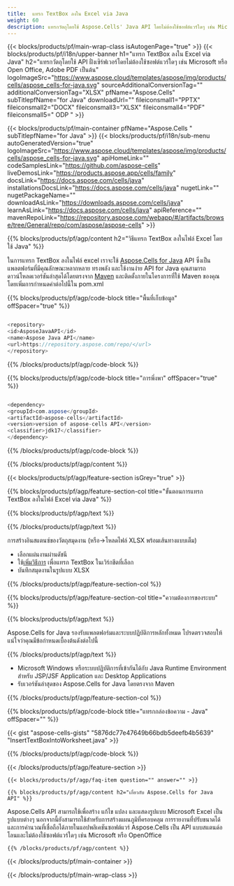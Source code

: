 ```yaml
---
title:  แทรก TextBox ลงใน Excel via Java
weight: 60
description: แทรกวัตถุโดยใช้ Aspose.Cells' Java API โดยไม่ต้องใช้ซอฟต์แวร์ใดๆ เช่น Microsoft หรือ Open Office, Adobe PDF เป็นต้น
---
```

{{< blocks/products/pf/main-wrap-class isAutogenPage="true" >}}
{{< blocks/products/pf/i18n/upper-banner h1="แทรก TextBox ลงใน Excel via Java" h2="แทรกวัตถุโดยใช้ API ฝั่งเซิร์ฟเวอร์โดยไม่ต้องใช้ซอฟต์แวร์ใดๆ เช่น Microsoft หรือ Open Office, Adobe PDF เป็นต้น" logoImageSrc="https://www.aspose.cloud/templates/aspose/img/products/cells/aspose_cells-for-java.svg" sourceAdditionalConversionTag="" additionalConversionTag="XLSX" pfName="Aspose.Cells" subTitlepfName="for Java" downloadUrl="" fileiconsmall1="PPTX" fileiconsmall2="DOCX" fileiconsmall3="XLSX" fileiconsmall4="PDF" fileiconsmall5=" ODP " >}}

{{< blocks/products/pf/main-container pfName="Aspose.Cells " subTitlepfName="for Java" >}}
{{< blocks/products/pf/i18n/sub-menu autoGeneratedVersion="true" logoImageSrc="https://www.aspose.cloud/templates/aspose/img/products/cells/aspose_cells-for-java.svg" apiHomeLink="" codeSamplesLink="https://github.com/aspose-cells" liveDemosLink="https://products.aspose.app/cells/family" docsLink="https://docs.aspose.com/cells/java" installationsDocsLink="https://docs.aspose.com/cells/java" nugetLink="" nugetPackageName="" downloadAsLink="https://downloads.aspose.com/cells/java" learnAsLink="https://docs.aspose.com/cells/java" apiReference="" mavenRepoLink="https://repository.aspose.com/webapp/#/artifacts/browse/tree/General/repo/com/aspose/aspose-cells" >}}

{{% blocks/products/pf/agp/content h2="วิธีแทรก TextBox ลงในไฟล์ Excel โดยใช้ Java" %}}

 ในการแทรก TextBox ลงในไฟล์ excel เราจะใช้
 [Aspose.Cells for Java](https://products.aspose.com/cells/java) 
API ซึ่งเป็นแพลตฟอร์มที่มีคุณลักษณะหลากหลาย ทรงพลัง และใช้งานง่าย API for Java คุณสามารถดาวน์โหลดเวอร์ชันล่าสุดได้โดยตรงจาก
 [Maven](https://repository.aspose.com/webapp/#/artifacts/browse/tree/General/repo/com/aspose/aspose-cells) 
 และติดตั้งภายในโครงการที่ใช้ Maven ของคุณโดยเพิ่มการกำหนดค่าต่อไปนี้ใน pom.xml

{{% blocks/products/pf/agp/code-block title="พื้นที่เก็บข้อมูล" offSpacer="true" %}}

```cs

<repository>
<id>AsposeJavaAPI</id>
<name>Aspose Java API</name>
<url>https://repository.aspose.com/repo/</url>
</repository>

```

{{% /blocks/products/pf/agp/code-block %}}

{{% blocks/products/pf/agp/code-block title="การพึ่งพา" offSpacer="true" %}}

```cs

<dependency>
<groupId>com.aspose</groupId>
<artifactId>aspose-cells</artifactId>
<version>version of aspose-cells API</version>
<classifier>jdk17</classifier>
</dependency>

```

{{% /blocks/products/pf/agp/code-block %}}

{{% /blocks/products/pf/agp/content %}}

{{< blocks/products/pf/agp/feature-section isGrey="true" >}}

{{% blocks/products/pf/agp/feature-section-col title="ขั้นตอนการแทรก TextBox ลงในไฟล์ Excel via Java" %}}

{{% blocks/products/pf/agp/text %}}

{{% /blocks/products/pf/agp/text %}}

การสร้างอินสแตนซ์ของวัตถุสมุดงาน (หรือ->โหลดไฟล์ XLSX พร้อมเส้นทางแบบเต็ม)
+ เลือกแผ่นงานผ่านดัชนี
 + ใช้[เพิ่มวิธีการ](https://reference.aspose.com/cells/java/com.aspose.cells/shapecollection/#addTextBox-int-int-int-int-int-int-) เพื่อแทรก TextBox ในเวิร์กชีตที่เลือก
+ บันทึกสมุดงานในรูปแบบ XLSX

{{% /blocks/products/pf/agp/feature-section-col %}}

{{% blocks/products/pf/agp/feature-section-col title="ความต้องการของระบบ" %}}

{{% blocks/products/pf/agp/text %}}

 Aspose.Cells for Java รองรับแพลตฟอร์มและระบบปฏิบัติการหลักทั้งหมด โปรดตรวจสอบให้แน่ใจว่าคุณมีข้อกำหนดเบื้องต้นดังต่อไปนี้

{{% /blocks/products/pf/agp/text %}}

- Microsoft Windows หรือระบบปฏิบัติการที่เข้ากันได้กับ Java Runtime Environment สำหรับ JSP/JSF Application และ Desktop Applications
- รับเวอร์ชันล่าสุดของ Aspose.Cells for Java โดยตรงจาก Maven

{{% /blocks/products/pf/agp/feature-section-col %}}

{{% blocks/products/pf/agp/code-block title="แทรกกล่องข้อความ - Java" offSpacer="" %}}

{{< gist "aspose-cells-gists" "5876dc77e47649b66bdb5deefb4b5639" "InsertTextBoxIntoWorksheet.java" >}}

{{% /blocks/products/pf/agp/code-block %}}

{{< /blocks/products/pf/agp/feature-section >}}

    {{< blocks/products/pf/agp/faq-item question="" answer="" >}}
 

<!-- aboutfile Starts -->

    {{% blocks/products/pf/agp/content h2="เกี่ยวกับ Aspose.Cells for Java API" %}}

 Aspose.Cells API สามารถใช้เพื่อสร้าง แก้ไข แปลง และแสดงรูปแบบ Microsoft Excel เป็นรูปแบบต่างๆ นอกจากนี้ยังสามารถใช้สำหรับการสร้างแผนภูมิที่ครอบคลุม การรายงานที่ปรับขนาดได้ และการคำนวณที่เชื่อถือได้ภายในแอปพลิเคชันซอฟต์แวร์ Aspose.Cells เป็น API แบบสแตนด์อโลนและไม่ต้องใช้ซอฟต์แวร์ใดๆ เช่น Microsoft หรือ OpenOffice


    {{% /blocks/products/pf/agp/content %}}

    


{{< /blocks/products/pf/main-container >}}
    
{{< /blocks/products/pf/main-wrap-class >}}
